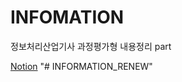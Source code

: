 # INFOMATION
정보처리산업기사 과정평가형 내용정리 part

[Notion](https://www.notion.so/1698eac6c6b1802b98fec9adeeb15e22)
"# INFORMATION_RENEW" 
